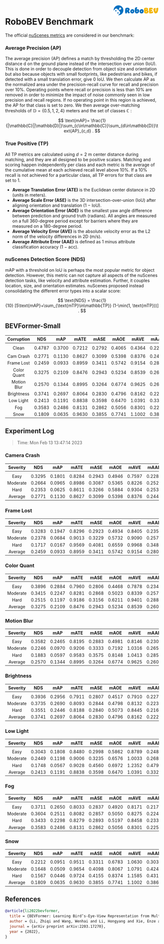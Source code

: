 <img src="../figs/logo2.png" align="right" width="30%">

# RoboBEV Benchmark

The official [nuScenes metrics](https://www.nuscenes.org/object-detection/?externalData=all&mapData=all&modalities=Any) are considered in our benchmark:

### Average Precision (AP)

The average precision (AP) defines a match by thresholding the 2D center distance d on the ground plane instead of the intersection over union (IoU). This is done in order to decouple detection from object size and orientation but also because objects with small footprints, like pedestrians and bikes, if detected with a small translation error, give $0$ IoU.
We then calculate AP as the normalized area under the precision-recall curve for recall and precision over 10%. Operating points where recall or precision is less than $10$% are removed in order to minimize the impact of noise commonly seen in low precision and recall regions. If no operating point in this region is achieved, the AP for that class is set to zero. We then average over-matching thresholds of $\mathbb{D}=\{0.5, 1, 2, 4\}$ meters and the set of classes $\mathbb{C}$ :

$$
\text{mAP}= \frac{1}{|\mathbb{C}||\mathbb{D}|}\sum_{c\in\mathbb{C}}\sum_{d\in\mathbb{D}}\text{AP}_{c,d} .
$$

### True Positive (TP)

All TP metrics are calculated using $d=2$ m center distance during matching, and they are all designed to be positive scalars. Matching and scoring happen independently per class and each metric is the average of the cumulative mean at each achieved recall level above $10$%. If a $10$% recall is not achieved for a particular class, all TP errors for that class are set to $1$. 

- **Average Translation Error (ATE)** is the Euclidean center distance in 2D (units in meters). 
- **Average Scale Error (ASE)** is the 3D intersection-over-union (IoU) after aligning orientation and translation ($1$ − IoU).
- **Average Orientation Error (AOE)** is the smallest yaw angle difference between prediction and ground truth (radians). All angles are measured on a full $360$-degree period except for barriers where they are measured on a $180$-degree period.
- **Average Velocity Error (AVE)** is the absolute velocity error as the L2 norm of the velocity differences in 2D (m/s).
- **Average Attribute Error (AAE)** is defined as $1$ minus attribute classification accuracy ($1$ − acc).

### nuScenes Detection Score (NDS)
mAP with a threshold on IoU is perhaps the most popular metric for object detection. However, this metric can not capture all aspects of the nuScenes detection tasks, like velocity and attribute estimation. Further, it couples location, size, and orientation estimates. nuScenes proposed instead consolidating the different error types into a scalar score:

$$
\text{NDS} = \frac{1}{10} [5\text{mAP}+\sum_{\text{mTP}\in\mathbb{TP}} (1-\min(1, \text{mTP}))] .
$$


## BEVFormer-Small

| **Corruption** | **NDS** | **mAP** | **mATE** | **mASE** | **mAOE** | **mAVE** | **mAAE** |
| :------------: | :-----: | :-----: | :------: | :------: | :------: | :------: | :------: |
| |
| Clean          | 0.4787  | 0.3700  | 0.7212   | 0.2792   | 0.4065   | 0.4364   | 0.2201   |
| |
| Cam Crash      | 0.2771  | 0.1130  | 0.8627   | 0.3099   | 0.5398   | 0.8376   | 0.2446   |
| Frame Lost     | 0.2459  | 0.0933  | 0.8959   | 0.3411   | 0.5742   | 0.9154   | 0.2804   |
| Color Quant    | 0.3275  | 0.2109  | 0.8476   | 0.2943   | 0.5234   | 0.8539   | 0.2601   |
| Motion Blur    | 0.2570  | 0.1344  | 0.8995   | 0.3264   | 0.6774   | 0.9625   | 0.2605   |
| Brightness     | 0.3741  | 0.2697  | 0.8064   | 0.2830   | 0.4796   | 0.8162   | 0.2226   |
| Low Light      | 0.2413    | 0.1191    | 0.8838     | 0.3598     | 0.6470     | 1.0391     | 0.3323     |
| Fog            | 0.3583  | 0.2486  | 0.8131   | 0.2862   | 0.5056   | 0.8301   | 0.2251   |
| Snow           | 0.1809  | 0.0635  | 0.9630   | 0.3855   | 0.7741   | 1.1002   | 0.3863   |


## Experiment Log

> Time: Mon Feb 13 13:47:14 2023


### Camera Crash

| **Severity** | **NDS** | **mAP** | **mATE** | **mASE** | **mAOE** | **mAVE** | **mAAE** |
| :----------: | :-----: | :-----: | :------: | :------: | :------: | :------: | :------: |
| |
| Easy         | 0.3295  | 0.1801  | 0.8284   | 0.2943   | 0.4946   | 0.7597   | 0.2285   |
| Moderate     | 0.2664  | 0.0965  | 0.8986   | 0.3087   | 0.5365   | 0.8226   | 0.2524   |
| Hard         | 0.2353  | 0.0625  | 0.8611   | 0.3266   | 0.5884   | 0.9304   | 0.2530   |
| Average      | 0.2771  | 0.1130  | 0.8627   | 0.3099   | 0.5398   | 0.8376   | 0.2446   |


### Frame Lost

| **Severity** | **NDS** | **mAP** | **mATE** | **mASE** | **mAOE** | **mAVE** | **mAAE** |
| :----------: | :-----: | :-----: | :------: | :------: | :------: | :------: | :------: |
| |
| Easy         | 0.3283  | 0.1947  | 0.8296   | 0.2923   | 0.4934   | 0.8405   | 0.2350   |
| Moderate     | 0.2378  | 0.0684  | 0.9013   | 0.3229   | 0.5732   | 0.9090   | 0.2576   |
| Hard         | 0.1717  | 0.0167  | 0.9569   | 0.4081   | 0.6559   | 0.9968   | 0.3486   |
| Average      | 0.2459  | 0.0933  | 0.8959   | 0.3411   | 0.5742   | 0.9154   | 0.2804   |


### Color Quant

| **Severity** | **NDS** | **mAP** | **mATE** | **mASE** | **mAOE** | **mAVE** | **mAAE** |
| :----------: | :-----: | :-----: | :------: | :------: | :------: | :------: | :------: |
| |
| Easy         | 0.3896  | 0.2884  | 0.7960   | 0.2806   | 0.4468   | 0.7878   | 0.2345   |
| Moderate     | 0.3415  | 0.2247  | 0.8281   | 0.2868   | 0.5023   | 0.8339   | 0.2578   |
| Hard         | 0.2515  | 0.1197  | 0.9186   | 0.3156   | 0.6211   | 0.9401   | 0.2881   |
| Average      | 0.3275  | 0.2109  | 0.8476   | 0.2943   | 0.5234   | 0.8539   | 0.2601   |


### Motion Blur

| **Severity** | **NDS** | **mAP** | **mATE** | **mASE** | **mAOE** | **mAVE** | **mAAE** |
| :----------: | :-----: | :-----: | :------: | :------: | :------: | :------: | :------: |
| |
| Easy         | 0.3582  | 0.2465  | 0.8195   | 0.2883   | 0.4981   | 0.8146   | 0.2304   |
| Moderate     | 0.2246  | 0.0970  | 0.9206   | 0.3333   | 0.7192   | 1.0316   | 0.2657   |
| Hard         | 0.1883  | 0.0597  | 0.9583   | 0.3575   | 0.8148   | 1.0413   | 0.2853   |
| Average      | 0.2570  | 0.1344  | 0.8995   | 0.3264   | 0.6774   | 0.9625   | 0.2605   |


### Brightness

| **Severity** | **NDS** | **mAP** | **mATE** | **mASE** | **mAOE** | **mAVE** | **mAAE** |
| :----------: | :-----: | :-----: | :------: | :------: | :------: | :------: | :------: |
| |
| Easy         | 0.3936  | 0.2956  | 0.7911   | 0.2807   | 0.4517   | 0.7910   | 0.2273   |
| Moderate     | 0.3735  | 0.2690  | 0.8093   | 0.2844   | 0.4798   | 0.8132   | 0.2237   |
| Hard         | 0.3551  | 0.2446  | 0.8188   | 0.2840   | 0.5073   | 0.8445   | 0.2168   |
| Average      | 0.3741  | 0.2697  | 0.8064   | 0.2830   | 0.4796   | 0.8162   | 0.2226   |


### Low Light

| **Severity** | **NDS** | **mAP** | **mATE** | **mASE** | **mAOE** | **mAVE** | **mAAE** |
| :----------: | :-----: | :-----: | :------: | :------: | :------: | :------: | :------: |
| |
| Easy         | 0.3043    | 0.1808    | 0.8480     | 0.2998     | 0.5862     | 0.8789     | 0.2488     |
| Moderate     | 0.2449    | 0.1198    | 0.9006     | 0.3235     | 0.6576     | 1.0033     | 0.2687     |
| Hard         | 0.1748    | 0.0567    | 0.9028     | 0.4560     | 0.6972     | 1.2352     | 0.4795     |
| Average      | 0.2413    | 0.1191    | 0.8838     | 0.3598     | 0.6470     | 1.0391     | 0.3323     |


### Fog

| **Severity** | **NDS** | **mAP** | **mATE** | **mASE** | **mAOE** | **mAVE** | **mAAE** |
| :----------: | :-----: | :-----: | :------: | :------: | :------: | :------: | :------: |
| |
| Easy         | 0.3711  | 0.2650  | 0.8033   | 0.2837   | 0.4920   | 0.8171   | 0.2176   |
| Moderate     | 0.3604  | 0.2511  | 0.8082   | 0.2857   | 0.5050   | 0.8275   | 0.2246   |
| Hard         | 0.3433  | 0.2298  | 0.8279   | 0.2893   | 0.5197   | 0.8458   | 0.2332   |
| Average      | 0.3583  | 0.2486  | 0.8131   | 0.2862   | 0.5056   | 0.8301   | 0.2251   |


### Snow

| **Severity** | **NDS** | **mAP** | **mATE** | **mASE** | **mAOE** | **mAVE** | **mAAE** |
| :----------: | :-----: | :-----: | :------: | :------: | :------: | :------: | :------: |
| |
| Easy         | 0.2212  | 0.0951  | 0.9511   | 0.3311   | 0.6783   | 1.0630   | 0.3032   |
| Moderate     | 0.1648  | 0.0509  | 0.9654   | 0.4098   | 0.8067   | 1.0791   | 0.4246   |
| Hard         | 0.1567  | 0.0446  | 0.9724   | 0.4155   | 0.8374   | 1.1585   | 0.4310   |
| Average      | 0.1809  | 0.0635  | 0.9630   | 0.3855   | 0.7741   | 1.1002   | 0.3863   |



## References

```bib
@article{li2022bevformer,
  title = {BEVFormer: Learning Bird’s-Eye-View Representation from Multi-Camera Images via Spatiotemporal Transformers},
  author = {Li, Zhiqi and Wang, Wenhai and Li, Hongyang and Xie, Enze and Sima, Chonghao and Lu, Tong and Qiao, Yu and Dai, Jifeng},
  journal = {arXiv preprint arXiv:2203.17270},
  year = {2022},
}
```
